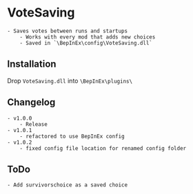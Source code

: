 # VoteSaving
	- Saves votes between runs and startups
		- Works with every mod that adds new choices
		- Saved in `\BepInEx\config\VoteSaving.dll`

## Installation
Drop `VoteSaving.dll` into `\BepInEx\plugins\`

## Changelog
	- v1.0.0
		- Release
	- v1.0.1
		- refactored to use BepInEx config
	- v1.0.2
		- fixed config file location for renamed config folder
## ToDo
	- Add survivorschoice as a saved choice